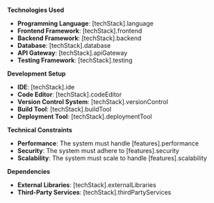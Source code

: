 
**Technologies Used**

* **Programming Language**: [techStack].language
* **Frontend Framework**: [techStack].frontend
* **Backend Framework**: [techStack].backend
* **Database**: [techStack].database
* **API Gateway**: [techStack].apiGateway
* **Testing Framework**: [techStack].testing

**Development Setup**

* **IDE**: [techStack].ide
* **Code Editor**: [techStack].codeEditor
* **Version Control System**: [techStack].versionControl
* **Build Tool**: [techStack].buildTool
* **Deployment Tool**: [techStack].deploymentTool

**Technical Constraints**

* **Performance**: The system must handle [features].performance
* **Security**: The system must adhere to [features].security
* **Scalability**: The system must scale to handle [features].scalability

**Dependencies**

* **External Libraries**: [techStack].externalLibraries
* **Third-Party Services**: [techStack].thirdPartyServices
